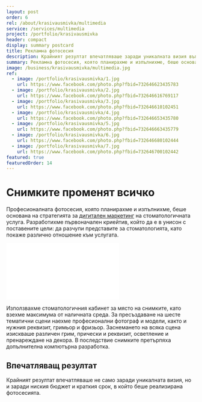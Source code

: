 ```yaml
---
layout: post
order: 6
rel: /about/krasivausmivka/multimedia
service: /services/multimedia
project: /portfolio/krasivausmivka
header: compact
display: summary postcard
title: Рекламна фотосесия
description: Крайният резултат впечатляваше заради уникалната визия въпреки ниския бюджет и краткия срок, в който беше реализирана фотосесията. 
summary: Рекламна фотосесия, която планирахме и изпълнихме, беше основана на стратегията за дигитален маркетинг на стоматологичната услуга. Разработихме първоначален криейтив, който да е в унисон с поставените цели: да разчупи представите за стоматологията, като покаже различно отношение към услугата. 
image: /business/krasivausmivka/multimedia.jpg
ref:
  - image: /portfolio/krasivausmivka/1.jpg
    url: https://www.facebook.com/photo.php?fbid=732646623435783
  - image: /portfolio/krasivausmivka/2.jpg
    url: https://www.facebook.com/photo.php?fbid=732646616769117
  - image: /portfolio/krasivausmivka/3.jpg
    url: https://www.facebook.com/photo.php?fbid=732646610102451
  - image: /portfolio/krasivausmivka/4.jpg
    url: https://www.facebook.com/photo.php?fbid=732646653435780
  - image: /portfolio/krasivausmivka/5.jpg
    url: https://www.facebook.com/photo.php?fbid=732646663435779
  - image: /portfolio/krasivausmivka/6.jpg
    url: https://www.facebook.com/photo.php?fbid=732646680102444
  - image: /portfolio/krasivausmivka/7.jpg
    url: https://www.facebook.com/photo.php?fbid=732646700102442
featured: true
featuredOrder: 14
---
```

# Снимките променят всичко
Професионалната фотосесия, която планирахме и изпълнихме, беше основана на стратегията за [дигитален маркетинг](./../../маркетинг/маркетинг-стратегия.html) на стоматологичната услуга. Разработихме първоначален криейтив, който да е в унисон с поставените цели: да разчупи представите за стоматологията, като покаже различно отношение към услугата. 

<iframe  data-aspect="0.5625" src="//www.youtube.com/embed/HXBwSjhIM1s?rel=0" frameborder="0" allowfullscreen></iframe>

Използвахме стоматологичния кабинет за място на снимките, като взехме максимума от наличната среда. За пресъздаване на шесте тематични сцени наехме професионални фотограф и модели, както и нужния реквизит, гримьор и фризьор. Заснемането на всяка сцена изискваше различен грим, прически и реквизит, осветление и пренареждане на декора. В последствие снимките претърпяха допълнителна компютърна разработка.

## Впечатляващ резултат
Крайният резултат впечатляваше не само заради уникалната визия, но и заради ниския бюджет и краткия срок, в който беше реализирана фотосесията. 